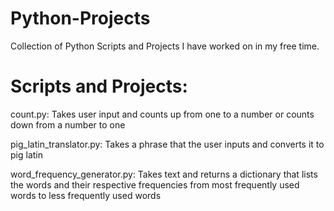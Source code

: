 # Python-Projects
Collection of Python Scripts and Projects I have worked on in my free time.

# Scripts and Projects:

count.py:
Takes user input and counts up from one to a number or counts down from a number to one

pig_latin_translator.py:
Takes a phrase that the user inputs and converts it to pig latin

word_frequency_generator.py:
Takes text and returns a dictionary that lists the words and their respective frequencies from most frequently used words to less frequently used words

